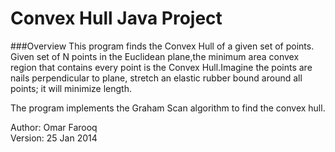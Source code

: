 # Convex Hull Java Project

###Overview
 This program finds the Convex Hull of a given set of points. 
Given set of N points in the Euclidean plane,the minimum area convex region that contains every point is the Convex Hull.Imagine the points are nails perpendicular to plane, stretch an elastic rubber bound around all points; it will minimize length. 

The program implements the Graham Scan algorithm to find the convex hull. 
  
Author: Omar Farooq    
Version: 25 Jan 2014
